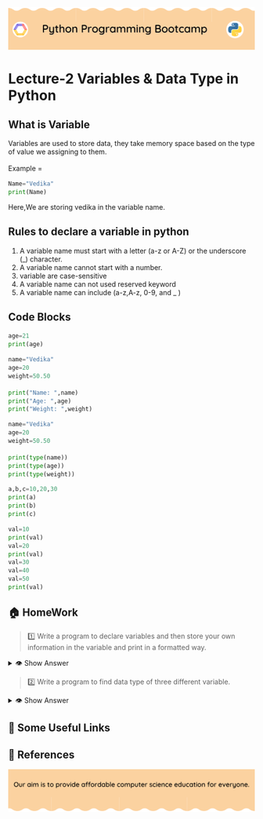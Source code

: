 <!-- HEADER -->
<p align="center">
  <img  src="./../assets/header.png?" />
</p>

# Lecture-2 Variables & Data Type in Python

## What is Variable
Variables are used to store data, they take memory space based on the type of value we assigning to them.<br><br>
 Example =

 ```python
 Name="Vedika"
 print(Name)
 ```
 Here,We are storing vedika in the variable name.

## Rules to declare a variable in python

1. A variable name must start with a letter (a-z or A-Z) or the underscore (_) character.
2. A variable name cannot start with a number.
3. variable are case-sensitive
4. A variable name can not used reserved keyword
5. A variable name can include (a-z,A-z, 0-9, and _ )

## Code Blocks

```python
age=21
print(age)
```
```python
name="Vedika"
age=20
weight=50.50

print("Name: ",name)
print("Age: ",age)
print("Weight: ",weight)
```
```python
name="Vedika"
age=20
weight=50.50

print(type(name))
print(type(age))
print(type(weight))
```
```python
a,b,c=10,20,30
print(a)
print(b)
print(c)
```
```python
val=10
print(val)
val=20
print(val)
val=30
val=40
val=50
print(val)
```

## 🏠 HomeWork

>1️⃣ Write a program to declare variables and then store your own information in the variable and print in a formatted way.

<details>
  <summary>👁 Show Answer</summary>

  <p>
  
  ```python
Name='Vedika'
Age=18
Weight=50
Clg_name="GP"
Email_id="PQR123@gmail.com"
Studied_at="Pune"
print("Name:",Name)
print("Age:",Age)
print("Weight:",Weight)
print("Email_id",Email_id)
print("Studied_at",Clg_name)
  ```

  </p>

</details>

> 2️⃣ Write a program to find data type of three different variable.

<details>
  <summary>👁 Show Answer</summary>

  <p>
  
  ```python
a="Vedika"
b=10000
c=10.222
print("type of a:",type(a))
print("type of b:",type(b))
print("type of c:",type(c))
  ```

  </p>

</details>

## 🔗 Some Useful Links

## 📖 References

<!-- FOOTER -->
<p align="center">
  <img  src="./../assets/footer.png" />
</p>